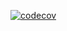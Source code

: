 [![codecov](https://codecov.io/gh/hahava/my-git-actions-sample/branch/master/graph/badge.svg?token=T5C5XU88Z1)](https://codecov.io/gh/hahava/my-git-actions-sample)

